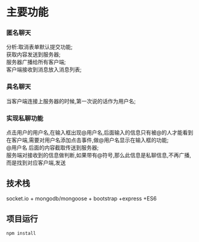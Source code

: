 # 主要功能
### 匿名聊天
分析:取消表单默认提交功能;   
获取内容发送到服务器;   
服务器广播给所有客户端;  
客户端接收到消息放入消息列表;
### 具名聊天
当客户端连接上服务器的时候,第一次说的话作为用户名;    
### 实现私聊功能
点击用户的用户名,在输入框出现@用户名,后面输入的信息只有被@的人才能看到    
在客户端,需要对用户名添加点击事件,做@用户名显示在输入框的功能;       
@用户名 后面的内容截取传送到服务器;      
服务端对接收到的信息做判断,如果带有@符号,那么此信息是私聊信息,不再广播,而是找到对应客户端,发送
## 
## 技术栈
socket.io + mongodb/mongoose + bootstrap +express +ES6

## 项目运行
```
npm install
```